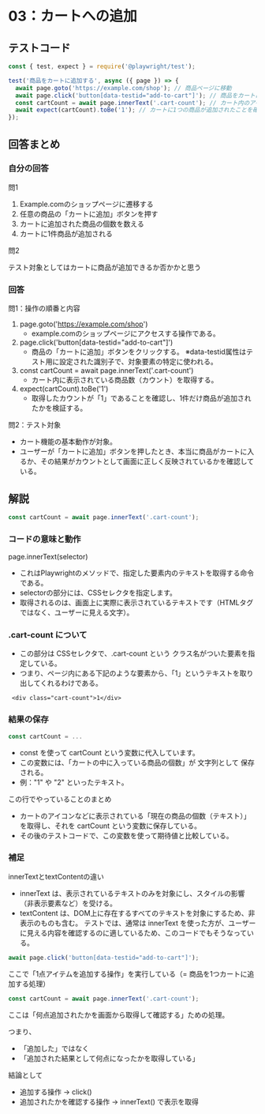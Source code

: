 # 03：カートへの追加

## テストコード

```js
const { test, expect } = require('@playwright/test');

test('商品をカートに追加する', async ({ page }) => {
  await page.goto('https://example.com/shop'); // 商品ページに移動
  await page.click('button[data-testid="add-to-cart"]'); // 商品をカートに追加
  const cartCount = await page.innerText('.cart-count'); // カート内のアイテム数を取得
  await expect(cartCount).toBe('1'); // カートに1つの商品が追加されたことを確認
});
```

## 回答まとめ

### 自分の回答

問1

1. Example.comのショップページに遷移する
2. 任意の商品の「カートに追加」ボタンを押す
3. カートに追加された商品の個数を数える
4. カートに1件商品が追加される

問2

テスト対象としてはカートに商品が追加できるか否かかと思う

### 回答

問1：操作の順番と内容
1. page.goto('https://example.com/shop')
   - example.comのショップページにアクセスする操作である。
2. page.click('button[data-testid="add-to-cart"]')
   - 商品の「カートに追加」ボタンをクリックする。 ※data-testid属性はテスト用に設定された識別子で、対象要素の特定に使われる。
3. const cartCount = await page.innerText('.cart-count')
   - カート内に表示されている商品数（カウント）を取得する。
4. expect(cartCount).toBe('1')
   - 取得したカウントが「1」であることを確認し、1件だけ商品が追加されたかを検証する。

問2：テスト対象
- カート機能の基本動作が対象。
- ユーザーが「カートに追加」ボタンを押したとき、本当に商品がカートに入るか、その結果がカウントとして画面に正しく反映されているかを確認している。

## 解説

```js
const cartCount = await page.innerText('.cart-count');
```

### コードの意味と動作

page.innerText(selector)
* これはPlaywrightのメソッドで、指定した要素内のテキストを取得する命令である。
* selectorの部分には、CSSセレクタを指定します。
* 取得されるのは、画面上に実際に表示されているテキストです（HTMLタグではなく、ユーザーに見える文字）。

### .cart-count について
* この部分は CSSセレクタで、.cart-count という クラス名がついた要素を指定している。
* つまり、ページ内にある下記のような要素から、「1」というテキストを取り出してくれるわけである。
```
 <div class="cart-count">1</div> 
```

### 結果の保存

```js
const cartCount = ...
```

* const を使って cartCount という変数に代入しています。
* この変数には、「カートの中に入っている商品の個数」が 文字列として 保存される。
* 例："1" や "2" といったテキスト。

この行でやっていることのまとめ
* カートのアイコンなどに表示されている「現在の商品の個数（テキスト）」を取得し、それを cartCount という変数に保存している。
* その後のテストコードで、この変数を使って期待値と比較している。

### 補足
innerTextとtextContentの違い
* innerText は、表示されているテキストのみを対象にし、スタイルの影響（非表示要素など）を受ける。
* textContent は、DOM上に存在するすべてのテキストを対象にするため、非表示のものも含む。
テストでは、通常は innerText を使った方が、ユーザーに見える内容を確認するのに適しているため、このコードでもそうなっている。

```js
await page.click('button[data-testid="add-to-cart"]');
```
ここで「1点アイテムを追加する操作」を実行している（= 商品を1つカートに追加する処理）

```js
const cartCount = await page.innerText('.cart-count');
```
ここは「何点追加されたかを画面から取得して確認する」ための処理。 

つまり、
* 「追加した」ではなく
* 「追加された結果として何点になったかを取得している」

結論として
* 追加する操作 → click()
* 追加されたかを確認する操作 → innerText() で表示を取得


